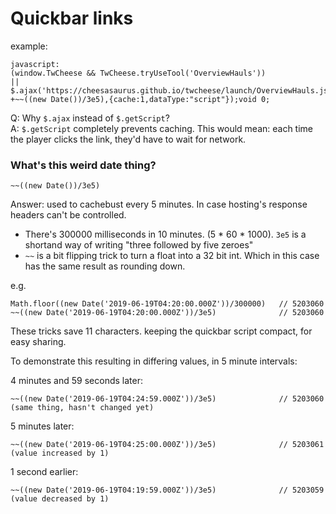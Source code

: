 # Quickbar links

example:
```
javascript:
(window.TwCheese && TwCheese.tryUseTool('OverviewHauls'))
|| $.ajax('https://cheesasaurus.github.io/twcheese/launch/OverviewHauls.js?'
+~~((new Date())/3e5),{cache:1,dataType:"script"});void 0;
```

Q: Why `$.ajax` instead of `$.getScript`?\
A: `$.getScript` completely prevents caching. This would mean: each time the player clicks the link, they'd have to wait for network.

### What's this weird date thing?

```
~~((new Date())/3e5)
```

Answer: used to cachebust every 5 minutes. In case hosting's response headers can't be controlled.
- There's 300000 milliseconds in 10 minutes. (5 * 60 * 1000). `3e5` is a shortand way of writing "three followed by five zeroes"
- `~~` is a bit flipping trick to turn a float into a 32 bit int. Which in this case has the same result as rounding down.

e.g.
```
Math.floor((new Date('2019-06-19T04:20:00.000Z'))/300000)   // 5203060
~~((new Date('2019-06-19T04:20:00.000Z'))/3e5)              // 5203060
```

These tricks save 11 characters. keeping the quickbar script compact, for easy sharing.

To demonstrate this resulting in differing values, in 5 minute intervals:

4 minutes and 59 seconds later:
```
~~((new Date('2019-06-19T04:24:59.000Z'))/3e5)              // 5203060 (same thing, hasn't changed yet)
```

5 minutes later: 
```
~~((new Date('2019-06-19T04:25:00.000Z'))/3e5)              // 5203061 (value increased by 1)
```

1 second earlier:
```
~~((new Date('2019-06-19T04:19:59.000Z'))/3e5)              // 5203059 (value decreased by 1)
```
